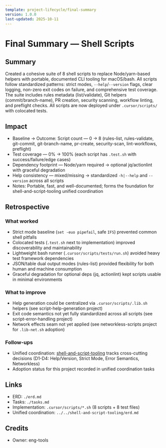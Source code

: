 ```yaml
---
template: project-lifecycle/final-summary
version: 1.0.0
last-updated: 2025-10-11
---
```


# Final Summary — Shell Scripts

## Summary

Created a cohesive suite of 8 shell scripts to replace Node/yarn-based helpers with portable, documented CLI tooling for macOS/bash. All scripts follow standardized patterns: strict modes, `--help`/`--version` flags, clear logging, non-zero exit codes on failure, and comprehensive test coverage. The suite includes rules metadata (list/validate), Git helpers (commit/branch-name), PR creation, security scanning, workflow linting, and preflight checks. All scripts are now deployed under `.cursor/scripts/` with colocated tests.

## Impact

- Baseline → Outcome: Script count — 0 → 8 (rules-list, rules-validate, git-commit, git-branch-name, pr-create, security-scan, lint-workflows, preflight)
- Test coverage — 0% → 100% (each script has `.test.sh` with success/failure/edge cases)
- Dependency footprint — Node/yarn required → optional jq/actionlint with graceful degradation
- Help consistency — mixed/missing → standardized `-h|--help` and `--version` across all scripts
- Notes: Portable, fast, and well-documented; forms the foundation for shell-and-script-tooling unified coordination

## Retrospective

### What worked

- Strict mode baseline (`set -euo pipefail`, safe `IFS`) prevented common shell pitfalls
- Colocated tests (`.test.sh` next to implementation) improved discoverability and maintainability
- Lightweight bash runner (`.cursor/scripts/tests/run.sh`) avoided heavy test framework dependencies
- JSON/table dual output modes (rules-list) provided flexibility for both human and machine consumption
- Graceful degradation for optional deps (jq, actionlint) kept scripts usable in minimal environments

### What to improve

- Help generation could be centralized via `.cursor/scripts/.lib.sh` helpers (see script-help-generation project)
- Exit code semantics not yet fully standardized across all scripts (see script-error-handling project)
- Network effects seam not yet applied (see networkless-scripts project for `.lib-net.sh` adoption)

### Follow-ups

- Unified coordination: [shell-and-script-tooling](../../shell-and-script-tooling/erd.md) tracks cross-cutting decisions (D1-D4: Help/Version, Strict Mode, Error Semantics, Networkless)
- Adoption status for this project recorded in unified coordination tasks

## Links

- ERD: `./erd.md`
- Tasks: `./tasks.md`
- Implementation: `.cursor/scripts/*.sh` (8 scripts + 8 test files)
- Unified coordination: `../../shell-and-script-tooling/erd.md`

## Credits

- Owner: eng-tools
